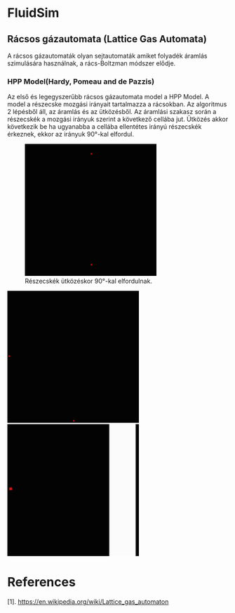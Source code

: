 # FluidSim

## Rácsos gázautomata (Lattice Gas Automata)
A rácsos gázautomaták olyan sejtautomaták amiket folyadék áramlás szimulására használnak, a rács-Boltzman módszer elődje.

### HPP Model(Hardy, Pomeau and de Pazzis)
Az első és legegyszerűbb rácsos gázautomata model a HPP Model. A model a részecske mozgási irányait tartalmazza a rácsokban. Az algoritmus 2 lépésből áll, az áramlás és az ütközésből. Az áramlási szakasz során a részecskék a mozgási irányuk szerint a következő cellába jut. Ütközés akkor következik be ha ugyanabba a cellába ellentétes irányú részecskék érkeznek, ekkor az irányuk 90°-kal elfordul.

<figure>
<img src="fluid.gif" width="300" height="300"/>
<figcaption>Részecskék ütközéskor 90°-kal elfordulnak.</figcaption>
</figure> <img src="nothing.gif" width="300" height="300"/> <img src="bounce.gif" width="300" height="300"/>

# References
[1]. https://en.wikipedia.org/wiki/Lattice_gas_automaton
